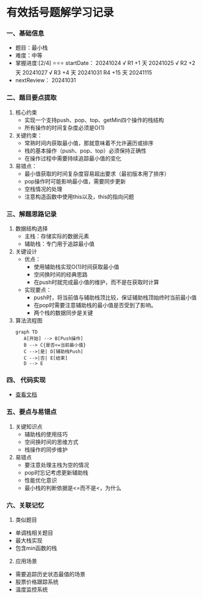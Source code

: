 # 有效括号题解学习记录

### 一、基础信息

- 题目：最小栈
- 难度：中等
- 掌握进度:[2/4] ⭐⭐⭐
   startDate： 20241024  √
   R1  +1 天   20241025 √
   R2  +2 天   20241027 √
   R3  +4 天   20241031
   R4  +15 天  20241115
- nextReview： 20241031

### 二、题目要点提取

1. 核心约束
   - 实现一个支持push、pop、top、getMin四个操作的栈结构
   - 所有操作的时间复杂度必须是O(1)
2. 关键约束：
   - 常熟时间内获取最小值，那就意味着不允许遍历或排序
   - 栈的基本操作（push、pop、top）必须保持正确性
   - 在操作过程中需要持续追踪最小值的变化
3. 易错点：
   - 最小值获取的时间复杂度容易超出要求（最初版本用了排序）
   - pop操作时可能影响最小值，需要同步更新
   - 空栈情况的处理
   - 注意构造函数中使用this以及，this的指向问题

### 三、解题思路记录

1. 数据结构选择
   - 主栈：存储实际的数据元素
   - 辅助栈：专门用于追踪最小值
2. 关键设计
   - 优点：
     - 使用辅助栈实现O(1)时间获取最小值
     - 空间换时间的经典思路
     - 在push时就完成最小值的维护，而不是在获取时计算
   - 实现要点：
     - push时，将当前值与辅助栈顶比较，保证辅助栈顶始终时当前最小值
     - 在pop时需要注意辅助栈的最小值是否受到了影响。
     - 两个栈的数据同步是关键
3. 算法流程图
   ```mermaid
   graph TD
      A[开始] --> B[Push操作]
      B --> C{是否<=当前最小值}
      C -->|是| D[辅助栈Push]
      C -->|否| E[结束]
      D --> E
   ```

### 四、 代码实现

- [查看文档](minStack.js)

### 五、要点与易错点

1.  关键知识点
    - 辅助栈的使用技巧
    - 空间换时间的思维方式
    - 栈操作的同步维护
2.  易错点
    - 要注意处理主栈为空的情况
    - pop时忘记考虑更新辅助栈
    - 性能优化意识
    - 最小栈的判断依据是<=而不是<，为什么
### 六、关联记忆

1.  类似题目
   - 单调栈相关题目
   - 最大栈实现
   - 包含min函数的栈

2.  应用场景
   - 需要追踪历史状态最值的场景
   - 股票价格跟踪系统
   - 温度监控系统